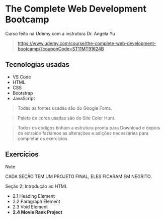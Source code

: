 # The Complete Web Development Bootcamp

Curso feito na Udemy com a instrutora Dr. Angela Yu

> https://www.udemy.com/course/the-complete-web-development-bootcamp/?couponCode=ST11MT91624B

## Tecnologias usadas

- VS Code
- HTML
- CSS
- Bootstrap
- JavaScript

> Todas as fontes usadas são do Google Fonts.

> Paleta de cores usadas são do Site Color Hunt.

> Todos os códigos tinham a estrutura pronta para Download e depois de extraído fazíamos as alterações e adições necessárias para completar os exercícios.

## Exercícios

> [!NOTE]
> CADA SEÇÃO TEM UM PROJETO FINAL, ELES FICARAM EM NEGRITO.

Seção 2: Introdução ao HTML
- 2.1 Heading Element
- 2.2 Paragraph Element
- 2.3 Void Element
- **2.4 Movie Rank Project**
